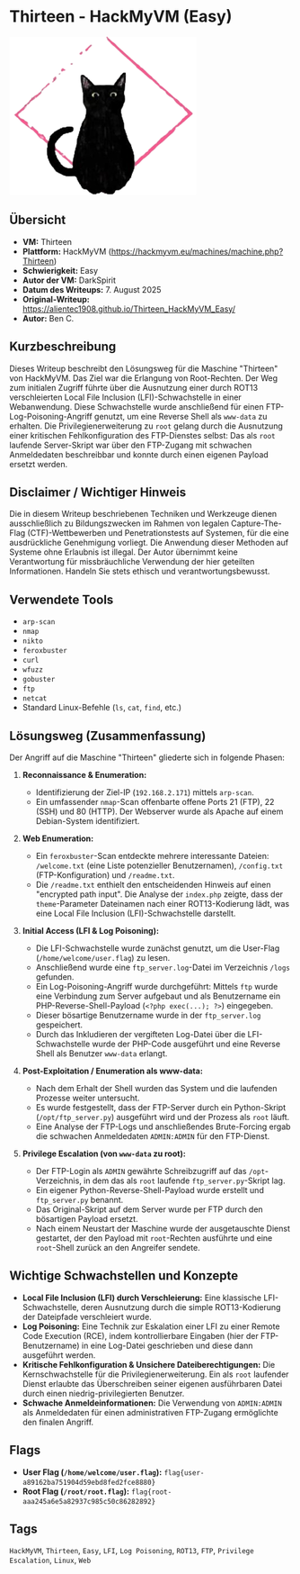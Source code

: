 # Thirteen - HackMyVM (Easy)
 
![Thirteen.png](Thirteen.png)

## Übersicht

*   **VM:** Thirteen
*   **Plattform:** HackMyVM (https://hackmyvm.eu/machines/machine.php?Thirteen)
*   **Schwierigkeit:** Easy
*   **Autor der VM:** DarkSpirit
*   **Datum des Writeups:** 7. August 2025
*   **Original-Writeup:** https://alientec1908.github.io/Thirteen_HackMyVM_Easy/
*   **Autor:** Ben C.

## Kurzbeschreibung

Dieses Writeup beschreibt den Lösungsweg für die Maschine "Thirteen" von HackMyVM. Das Ziel war die Erlangung von Root-Rechten. Der Weg zum initialen Zugriff führte über die Ausnutzung einer durch ROT13 verschleierten Local File Inclusion (LFI)-Schwachstelle in einer Webanwendung. Diese Schwachstelle wurde anschließend für einen FTP-Log-Poisoning-Angriff genutzt, um eine Reverse Shell als `www-data` zu erhalten. Die Privilegienerweiterung zu `root` gelang durch die Ausnutzung einer kritischen Fehlkonfiguration des FTP-Dienstes selbst: Das als `root` laufende Server-Skript war über den FTP-Zugang mit schwachen Anmeldedaten beschreibbar und konnte durch einen eigenen Payload ersetzt werden.

## Disclaimer / Wichtiger Hinweis

Die in diesem Writeup beschriebenen Techniken und Werkzeuge dienen ausschließlich zu Bildungszwecken im Rahmen von legalen Capture-The-Flag (CTF)-Wettbewerben und Penetrationstests auf Systemen, für die eine ausdrückliche Genehmigung vorliegt. Die Anwendung dieser Methoden auf Systeme ohne Erlaubnis ist illegal. Der Autor übernimmt keine Verantwortung für missbräuchliche Verwendung der hier geteilten Informationen. Handeln Sie stets ethisch und verantwortungsbewusst.

## Verwendete Tools

*   `arp-scan`
*   `nmap`
*   `nikto`
*   `feroxbuster`
*   `curl`
*   `wfuzz`
*   `gobuster`
*   `ftp`
*   `netcat`
*   Standard Linux-Befehle (`ls`, `cat`, `find`, etc.)

## Lösungsweg (Zusammenfassung)

Der Angriff auf die Maschine "Thirteen" gliederte sich in folgende Phasen:

1.  **Reconnaissance & Enumeration:**
    *   Identifizierung der Ziel-IP (`192.168.2.171`) mittels `arp-scan`.
    *   Ein umfassender `nmap`-Scan offenbarte offene Ports 21 (FTP), 22 (SSH) und 80 (HTTP). Der Webserver wurde als Apache auf einem Debian-System identifiziert.

2.  **Web Enumeration:**
    *   Ein `feroxbuster`-Scan entdeckte mehrere interessante Dateien: `/welcome.txt` (eine Liste potenzieller Benutzernamen), `/config.txt` (FTP-Konfiguration) und `/readme.txt`.
    *   Die `/readme.txt` enthielt den entscheidenden Hinweis auf einen "encrypted path input". Die Analyse der `index.php` zeigte, dass der `theme`-Parameter Dateinamen nach einer ROT13-Kodierung lädt, was eine Local File Inclusion (LFI)-Schwachstelle darstellt.

3.  **Initial Access (LFI & Log Poisoning):**
    *   Die LFI-Schwachstelle wurde zunächst genutzt, um die User-Flag (`/home/welcome/user.flag`) zu lesen.
    *   Anschließend wurde eine `ftp_server.log`-Datei im Verzeichnis `/logs` gefunden.
    *   Ein Log-Poisoning-Angriff wurde durchgeführt: Mittels `ftp` wurde eine Verbindung zum Server aufgebaut und als Benutzername ein PHP-Reverse-Shell-Payload (`<?php exec(...); ?>`) eingegeben.
    *   Dieser bösartige Benutzername wurde in der `ftp_server.log` gespeichert.
    *   Durch das Inkludieren der vergifteten Log-Datei über die LFI-Schwachstelle wurde der PHP-Code ausgeführt und eine Reverse Shell als Benutzer `www-data` erlangt.

4.  **Post-Exploitation / Enumeration als www-data:**
    *   Nach dem Erhalt der Shell wurden das System und die laufenden Prozesse weiter untersucht.
    *   Es wurde festgestellt, dass der FTP-Server durch ein Python-Skript (`/opt/ftp_server.py`) ausgeführt wird und der Prozess als `root` läuft.
    *   Eine Analyse der FTP-Logs und anschließendes Brute-Forcing ergab die schwachen Anmeldedaten `ADMIN:ADMIN` für den FTP-Dienst.

5.  **Privilege Escalation (von `www-data` zu root):**
    *   Der FTP-Login als `ADMIN` gewährte Schreibzugriff auf das `/opt`-Verzeichnis, in dem das als `root` laufende `ftp_server.py`-Skript lag.
    *   Ein eigener Python-Reverse-Shell-Payload wurde erstellt und `ftp_server.py` benannt.
    *   Das Original-Skript auf dem Server wurde per FTP durch den bösartigen Payload ersetzt.
    *   Nach einem Neustart der Maschine wurde der ausgetauschte Dienst gestartet, der den Payload mit `root`-Rechten ausführte und eine `root`-Shell zurück an den Angreifer sendete.

## Wichtige Schwachstellen und Konzepte

*   **Local File Inclusion (LFI) durch Verschleierung:** Eine klassische LFI-Schwachstelle, deren Ausnutzung durch die simple ROT13-Kodierung der Dateipfade verschleiert wurde.
*   **Log Poisoning:** Eine Technik zur Eskalation einer LFI zu einer Remote Code Execution (RCE), indem kontrollierbare Eingaben (hier der FTP-Benutzername) in eine Log-Datei geschrieben und diese dann ausgeführt werden.
*   **Kritische Fehlkonfiguration & Unsichere Dateiberechtigungen:** Die Kernschwachstelle für die Privilegienerweiterung. Ein als `root` laufender Dienst erlaubte das Überschreiben seiner eigenen ausführbaren Datei durch einen niedrig-privilegierten Benutzer.
*   **Schwache Anmeldeinformationen:** Die Verwendung von `ADMIN:ADMIN` als Anmeldedaten für einen administrativen FTP-Zugang ermöglichte den finalen Angriff.

## Flags

*   **User Flag (`/home/welcome/user.flag`):** `flag{user-a89162ba751904d59ebd8fed2fce8880}`
*   **Root Flag (`/root/root.flag`):** `flag{root-aaa245a6e5a82937c985c50c86282892}`

## Tags

`HackMyVM`, `Thirteen`, `Easy`, `LFI`, `Log Poisoning`, `ROT13`, `FTP`, `Privilege Escalation`, `Linux`, `Web`
